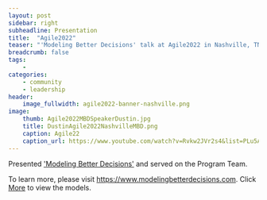 ```yaml
---
layout: post
sidebar: right
subheadline: Presentation
title:  "Agile2022"
teaser: "'Modeling Better Decisions' talk at Agile2022 in Nashville, TN"
breadcrumb: false
tags:
    - 
categories:
    - community
    - leadership
header:
    image_fullwidth: agile2022-banner-nashville.png
image:
    thumb: Agile2022MBDSpeakerDustin.jpg
    title: DustinAgile2022NashvilleMBD.png
    caption: Agile22
    caption_url: https://www.youtube.com/watch?v=Rvkw2JVr2s4&list=PLu5A5CyoWE0aYG6Fosb113fD_VQv3-VRn&index=3
---
```

Presented <a href='https://www.youtube.com/watch?v=Rvkw2JVr2s4&list=PLu5A5CyoWE0aYG6Fosb113fD_VQv3-VRn&index=3' target='new'>'Modeling Better Decisions'</a> and served on the Program Team.

To learn more, please visit <a href='https://www.modelingbetterdecisions.com' target='new'>https://www.modelingbetterdecisions.com</a>.  Click <a href='https://www.modelingbetterdecisions.com/more/' target='new'>More</a> to view the models.